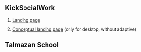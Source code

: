 
## KickSocialWork

1. [Landing page](https://teratron.github.io/ksw/landing/)

2. [Conceptual landing page](https://teratron.github.io/ksw/landing_skew/) (only for desktop, without adaptive)

## Talmazan School

